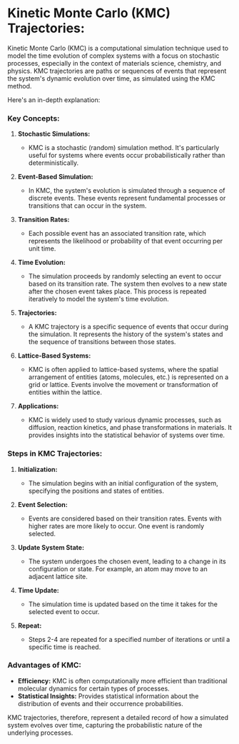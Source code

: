 # Kinetic Monte Carlo (KMC) Trajectories:

Kinetic Monte Carlo (KMC) is a computational simulation technique used to model the time evolution of complex systems with a focus on stochastic processes, especially in the context of materials science, chemistry, and physics. KMC trajectories are paths or sequences of events that represent the system's dynamic evolution over time, as simulated using the KMC method.

Here's an in-depth explanation:

### Key Concepts:

1. **Stochastic Simulations:**
   - KMC is a stochastic (random) simulation method. It's particularly useful for systems where events occur probabilistically rather than deterministically.

2. **Event-Based Simulation:**
   - In KMC, the system's evolution is simulated through a sequence of discrete events. These events represent fundamental processes or transitions that can occur in the system.

3. **Transition Rates:**
   - Each possible event has an associated transition rate, which represents the likelihood or probability of that event occurring per unit time.

4. **Time Evolution:**
   - The simulation proceeds by randomly selecting an event to occur based on its transition rate. The system then evolves to a new state after the chosen event takes place. This process is repeated iteratively to model the system's time evolution.

5. **Trajectories:**
   - A KMC trajectory is a specific sequence of events that occur during the simulation. It represents the history of the system's states and the sequence of transitions between those states.

6. **Lattice-Based Systems:**
   - KMC is often applied to lattice-based systems, where the spatial arrangement of entities (atoms, molecules, etc.) is represented on a grid or lattice. Events involve the movement or transformation of entities within the lattice.

7. **Applications:**
   - KMC is widely used to study various dynamic processes, such as diffusion, reaction kinetics, and phase transformations in materials. It provides insights into the statistical behavior of systems over time.

### Steps in KMC Trajectories:

1. **Initialization:**
   - The simulation begins with an initial configuration of the system, specifying the positions and states of entities.

2. **Event Selection:**
   - Events are considered based on their transition rates. Events with higher rates are more likely to occur. One event is randomly selected.

3. **Update System State:**
   - The system undergoes the chosen event, leading to a change in its configuration or state. For example, an atom may move to an adjacent lattice site.

4. **Time Update:**
   - The simulation time is updated based on the time it takes for the selected event to occur.

5. **Repeat:**
   - Steps 2-4 are repeated for a specified number of iterations or until a specific time is reached.

### Advantages of KMC:

- **Efficiency:** KMC is often computationally more efficient than traditional molecular dynamics for certain types of processes.
- **Statistical Insights:** Provides statistical information about the distribution of events and their occurrence probabilities.

KMC trajectories, therefore, represent a detailed record of how a simulated system evolves over time, capturing the probabilistic nature of the underlying processes.
